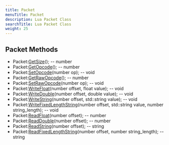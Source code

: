 ```yaml
---
title: Packet
menuTitle: Packet
description: Lua Packet Class
searchTitle: Lua Packet Class
weight: 25
---
```


## Packet Methods
- Packet:[GetSize](getsize)(); -- number
- Packet:[GetOpcode](getopcode)(); -- number
- Packet:[SetOpcode](setopcode)(number op); -- void
- Packet:[GetRawOpcode](getrawopcode)(); -- number
- Packet:[SetRawOpcode](setrawopcode)(number op); -- void
- Packet:[WriteFloat](writefloat)(number offset, float value); -- void
- Packet:[WriteDouble](writedouble)(number offset, double value); -- void
- Packet:[WriteString](writestring)(number offset, std::string value); -- void
- Packet:[WriteFixedLengthString](writefixedlengthstring)(number offset, std::string value, number string_length); -- void
- Packet:[ReadFloat](readfloat)(number offset); -- number
- Packet:[ReadDouble](readdouble)(number offset); -- number
- Packet:[ReadString](readstring)(number offset); -- string
- Packet:[ReadFixedLengthString](readfixedlengthstring)(number offset, number string_length); -- string
